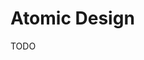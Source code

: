 # Atomic Design

TODO

<!--
https://uxdesign.cc/4-things-you-need-to-know-about-atomic-design-e0d3e8269420
https://www.lullabot.com/articles/bem-atomic-design-a-css-architecture-worth-loving
https://github.com/axa-ch/patterns-library/tree/develop/src/components
https://brasil.uxdesign.cc/atomic-design-redesenhando-os-entreg%C3%A1veis-de-designers-e-desenvolvedores-da8886c7258d
https://chocoladesign.com/blog/designsystems/atomic-design-e-a-componentizacao-de-interfaces/
-->
